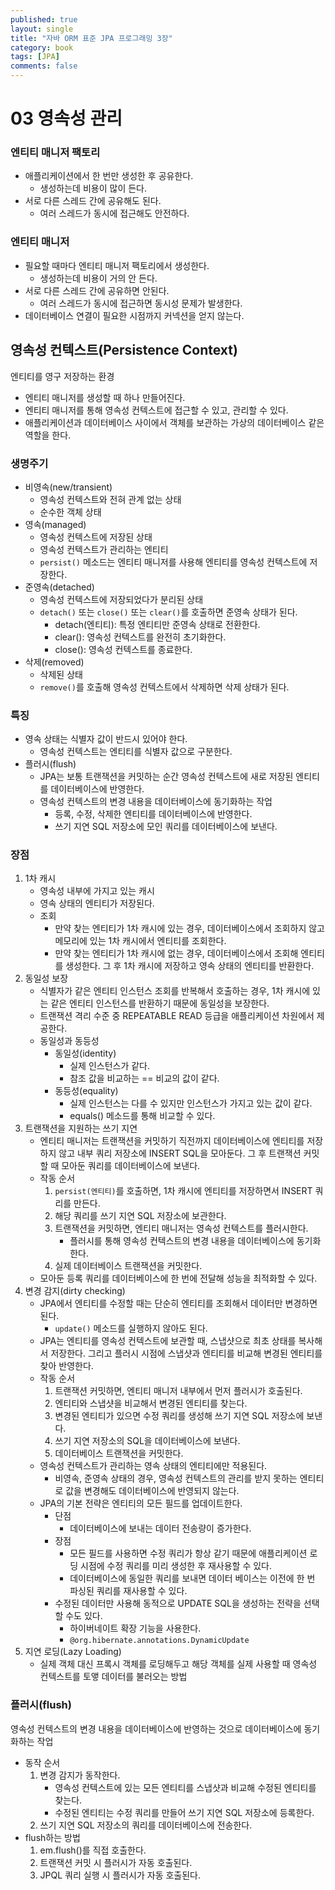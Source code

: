 ```yaml
---
published: true
layout: single
title: "자바 ORM 표준 JPA 프로그래밍 3장"
category: book
tags: [JPA]
comments: false
---
```


# 03 영속성 관리

### 엔티티 매니저 팩토리
- 애플리케이션에서 한 번만 생성한 후 공유한다.
    - 생성하는데 비용이 많이 든다.
- 서로 다른 스레드 간에 공유해도 된다.
    - 여러 스레드가 동시에 접근해도 안전하다.

### 엔티티 매니저
- 필요할 때마다 엔티티 매니저 팩토리에서 생성한다.
    - 생성하는데 비용이 거의 안 든다.
- 서로 다른 스레드 간에 공유하면 안된다.
    - 여러 스레드가 동시에 접근하면 동시성 문제가 발생한다.
- 데이터베이스 연결이 필요한 시점까지 커넥션을 얻지 않는다.


## 영속성 컨텍스트(Persistence Context)
엔티티를 영구 저장하는 환경

- 엔티티 매니저를 생성할 때 하나 만들어진다.
- 엔티티 매니저를 통해 영속성 컨텍스트에 접근할 수 있고, 관리할 수 있다.
- 애플리케이션과 데이터베이스 사이에서 객체를 보관하는 가상의 데이터베이스 같은 역할을 한다.

### 생명주기
- 비영속(new/transient)
    - 영속성 컨텍스트와 전혀 관계 없는 상태
    - 순수한 객체 상태
- 영속(managed)
    - 영속성 컨텍스트에 저장된 상태
    - 영속성 컨텍스트가 관리하는 엔티티
    - `persist()` 메소드는 엔티티 매니저를 사용해 엔티티를 영속성 컨텍스트에 저장한다.
- 준영속(detached)
    - 영속성 컨텍스트에 저장되었다가 분리된 상태
    - `detach()` 또는 `close()` 또는 `clear()`를 호출하면 준영속 상태가 된다.
        - detach(엔티티): 특정 엔티티만 준영속 상태로 전환한다.
        - clear(): 영속성 컨텍스트를 완전히 초기화한다.
        - close(): 영속성 컨텍스트를 종료한다.
- 삭제(removed)
    - 삭제된 상태
    - `remove()`를 호출해 영속성 컨텍스트에서 삭제하면 삭제 상태가 된다.

### 특징
- 영속 상태는 식별자 값이 반드시 있어야 한다.
    - 영속성 컨텍스트는 엔티티를 식별자 값으로 구분한다.
- 플러시(flush)
    - JPA는 보통 트랜잭션을 커밋하는 순간 영속성 컨텍스트에 새로 저장된 엔티티를 데이터베이스에 반영한다.
    - 영속성 컨텍스트의 변경 내용을 데이터베이스에 동기화하는 작업
        - 등록, 수정, 삭제한 엔티티를 데이터베이스에 반영한다.
        - 쓰기 지연 SQL 저장소에 모인 쿼리를 데이터베이스에 보낸다.

### 장점
1. 1차 캐시
    - 영속성 내부에 가지고 있는 캐시
    - 영속 상태의 엔티티가 저장된다.
    - 조회
        - 만약 찾는 엔티티가 1차 캐시에 있는 경우, 데이터베이스에서 조회하지 않고 메모리에 있는 1차 캐시에서 엔티티를 조회한다.
        - 만약 찾는 엔티티가 1차 캐시에 없는 경우, 데이터베이스에서 조회해 엔티티를 생성한다. 그 후 1차 캐시에 저장하고 영속 상태의 엔티티를 반환한다.
2. 동일성 보장
    - 식별자가 같은 엔티티 인스턴스 조회를 반복해서 호출하는 경우, 1차 캐시에 있는 같은 엔티티 인스턴스를 반환하기 때문에 동일성을 보장한다.
    - 트랜잭션 격리 수준 중 REPEATABLE READ 등급을 애플리케이션 차원에서 제공한다.
    - 동일성과 동등성
        - 동일성(identity)
            - 실제 인스턴스가 같다.
            - 참조 값을 비교하는 == 비교의 값이 같다.
        - 동등성(equality)
            - 실제 인스턴스는 다를 수 있지만 인스턴스가 가지고 있는 값이 같다.
            - equals() 메소드를 통해 비교할 수 있다.
3. 트랜잭션을 지원하는 쓰기 지연
    - 엔티티 매니저는 트랜잭션을 커밋하기 직전까지 데이터베이스에 엔티티를 저장하지 않고 내부 쿼리 저장소에 INSERT SQL을 모아둔다. 그 후 트랜잭션 커밋할 때 모아둔 쿼리를 데이터베이스에 보낸다.
    - 작동 순서
        1. `persist(엔티티)`를 호출하면, 1차 캐시에 엔티티를 저장하면서 INSERT 쿼리를 만든다.
        2. 해당 쿼리를 쓰기 지연 SQL 저장소에 보관한다. 
        3. 트랜잭션을 커밋하면, 엔티티 매니저는 영속성 컨텍스트를 플러시한다. 
            - 플러시를 통해 영속성 컨텍스트의 변경 내용을 데이터베이스에 동기화한다.
        4. 실제 데이터베이스 트랜잭션을 커밋한다.
    - 모아둔 등록 쿼리를 데이터베이스에 한 번에 전달해 성능을 최적화할 수 있다.
4. 변경 감지(dirty checking)
    - JPA에서 엔티티를 수정할 때는 단순히 엔티티를 조회해서 데이터만 변경하면 된다.
        - `update()` 메소드를 실행하지 않아도 된다.
    - JPA는 엔티티를 영속성 컨텍스트에 보관할 때, 스냅샷으로 최초 상태를 복사해서 저장한다. 그리고 플러시 시점에 스냅샷과 엔티티를 비교해 변경된 엔티티를 찾아 반영한다.
    - 작동 순서
        1. 트랜잭션 커밋하면, 엔티티 매니저 내부에서 먼저 플러시가 호출된다.
        2. 엔티티와 스냅샷을 비교해서 변경된 엔티티를 찾는다.
        3. 변경된 엔티티가 있으면 수정 쿼리를 생성해 쓰기 지연 SQL 저장소에 보낸다.
        4. 쓰기 지연 저장소의 SQL을 데이터베이스에 보낸다.
        5. 데이터베이스 트랜잭션을 커밋한다.
    - 영속성 컨텍스트가 관리하는 영속 상태의 엔티티에만 적용된다.
        - 비영속, 준영속 상태의 경우, 영속성 컨텍스트의 관리를 받지 못하는 엔티티로 값을 변경해도 데이터베이스에 반영되지 않는다.
    - JPA의 기본 전략은 엔티티의 모든 필드를 업데이트한다.
        - 단점
            - 데이터베이스에 보내는 데이터 전송량이 증가한다.
        - 장점
            - 모든 필드를 사용하면 수정 쿼리가 항상 같기 때문에 애플리케이션 로딩 시점에 수정 쿼리를 미리 생성한 후 재사용할 수 있다.
            - 데이터베이스에 동일한 쿼리를 보내면 데이터 베이스는 이전에 한 번 파싱된 쿼리를 재사용할 수 있다.
        - 수정된 데이터만 사용해 동적으로 UPDATE SQL을 생성하는 전략을 선택할 수도 있다.
            - 하이버네이트 확장 기능을 사용한다.
            - `@org.hibernate.annotations.DynamicUpdate`
5. 지연 로딩(Lazy Loading)
    - 실제 객체 대신 프록시 객체를 로딩해두고 해당 객체를 실제 사용할 때 영속성 컨텍스트를 토앻 데이터를 불러오는 방법

### 플러시(flush)
영속성 컨텍스트의 변경 내용을 데이터베이스에 반영하는 것으로 데이터베이스에 동기화하는 작업

- 동작 순서
    1. 변경 감지가 동작한다.
        - 영속성 컨텍스트에 있는 모든 엔티티를 스냅샷과 비교해 수정된 엔티티를 찾는다.
        - 수정된 엔티티는 수정 쿼리를 만들어 쓰기 지연 SQL 저장소에 등록한다.
    2. 쓰기 지연 SQL 저장소의 쿼리를 데이터베이스에 전송한다.
- flush하는 방법
    1. em.flush()를 직접 호출한다.
    2. 트랜잭션 커밋 시 플러시가 자동 호출된다.
    3. JPQL 쿼리 실행 시 플러시가 자동 호출된다.